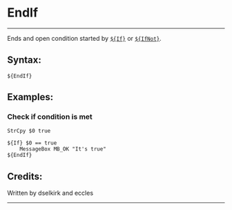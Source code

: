 # EndIf

---

Ends and open condition started by [`${If}`][1] or [`${IfNot}`][2].

## Syntax:

	${EndIf}

## Examples:

### Check if condition is met

	StrCpy $0 true

	${If} $0 == true
		MessageBox MB_OK "It's true"
	${EndIf}

## Credits:

Written by dselkirk and eccles

---

[1]: If.md
[2]: IfNot.md